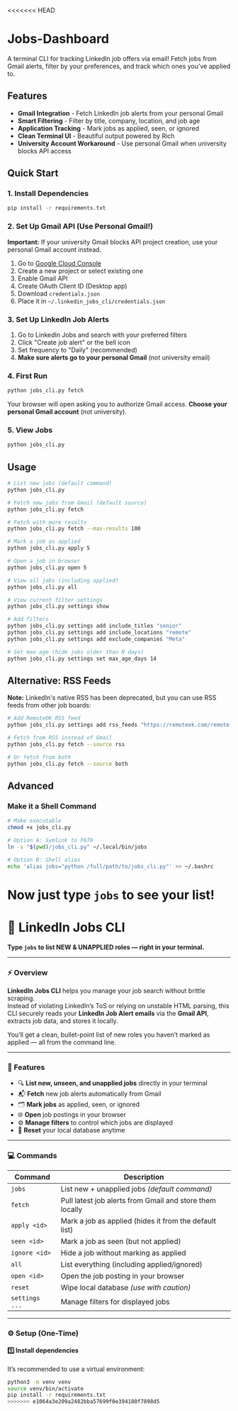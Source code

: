 <<<<<<< HEAD
# Jobs-Dashboard

A terminal CLI for tracking LinkedIn job offers via email! Fetch jobs from Gmail alerts, filter by your preferences, and track which ones you've applied to.

## Features

- **Gmail Integration** - Fetch LinkedIn job alerts from your personal Gmail
- **Smart Filtering** - Filter by title, company, location, and job age
- **Application Tracking** - Mark jobs as applied, seen, or ignored
- **Clean Terminal UI** - Beautiful output powered by Rich
- **University Account Workaround** - Use personal Gmail when university blocks API access

## Quick Start

### 1. Install Dependencies

```bash
pip install -r requirements.txt
```

### 2. Set Up Gmail API (Use Personal Gmail!)

**Important:** If your university Gmail blocks API project creation, use your personal Gmail account instead.

1. Go to [Google Cloud Console](https://console.cloud.google.com/apis/credentials)
2. Create a new project or select existing one
3. Enable Gmail API
4. Create OAuth Client ID (Desktop app)
5. Download `credentials.json`
6. Place it in `~/.linkedin_jobs_cli/credentials.json`

### 3. Set Up LinkedIn Job Alerts

1. Go to LinkedIn Jobs and search with your preferred filters
2. Click "Create job alert" or the bell icon
3. Set frequency to "Daily" (recommended)
4. **Make sure alerts go to your personal Gmail** (not university email)

### 4. First Run

```bash
python jobs_cli.py fetch
```

Your browser will open asking you to authorize Gmail access. **Choose your personal Gmail account** (not university).

### 5. View Jobs

```bash
python jobs_cli.py
```

## Usage

```bash
# List new jobs (default command)
python jobs_cli.py

# Fetch new jobs from Gmail (default source)
python jobs_cli.py fetch

# Fetch with more results
python jobs_cli.py fetch --max-results 100

# Mark a job as applied
python jobs_cli.py apply 5

# Open a job in browser
python jobs_cli.py open 5

# View all jobs (including applied)
python jobs_cli.py all

# View current filter settings
python jobs_cli.py settings show

# Add filters
python jobs_cli.py settings add include_titles "senior"
python jobs_cli.py settings add include_locations "remote"
python jobs_cli.py settings add exclude_companies "Meta"

# Set max age (hide jobs older than N days)
python jobs_cli.py settings set max_age_days 14
```

## Alternative: RSS Feeds

**Note:** LinkedIn's native RSS has been deprecated, but you can use RSS feeds from other job boards:

```bash
# Add RemoteOK RSS feed
python jobs_cli.py settings add rss_feeds "https://remoteok.com/remote-dev-jobs.rss"

# Fetch from RSS instead of Gmail
python jobs_cli.py fetch --source rss

# Or fetch from both
python jobs_cli.py fetch --source both
```

## Advanced

### Make it a Shell Command

```bash
# Make executable
chmod +x jobs_cli.py

# Option A: Symlink to PATH
ln -s "$(pwd)/jobs_cli.py" ~/.local/bin/jobs

# Option B: Shell alias
echo 'alias jobs="python /full/path/to/jobs_cli.py"' >> ~/.bashrc
```

Now just type `jobs` to see your list!
=======
# 💼 LinkedIn Jobs CLI  
**Type `jobs` to list NEW & UNAPPLIED roles — right in your terminal.**

---

### ⚡️ Overview  
**LinkedIn Jobs CLI** helps you manage your job search without brittle scraping.  
Instead of violating LinkedIn’s ToS or relying on unstable HTML parsing, this CLI securely reads your **LinkedIn Job Alert emails** via the **Gmail API**, extracts job data, and stores it locally.  

You’ll get a clean, bullet-point list of new roles you haven’t marked as applied — all from the command line.

---

### 🧠 Features  
- 🔍 **List new, unseen, and unapplied jobs** directly in your terminal  
- 📬 **Fetch** new job alerts automatically from Gmail  
- 🗂 **Mark jobs** as applied, seen, or ignored  
- 🌐 **Open** job postings in your browser  
- ⚙️ **Manage filters** to control which jobs are displayed  
- 🧹 **Reset** your local database anytime  

---

### 💻 Commands  

| Command | Description |
|----------|-------------|
| `jobs` | List new + unapplied jobs *(default command)* |
| `fetch` | Pull latest job alerts from Gmail and store them locally |
| `apply <id>` | Mark a job as applied (hides it from the default list) |
| `seen <id>` | Mark a job as seen (but not applied) |
| `ignore <id>` | Hide a job without marking as applied |
| `all` | List everything (including applied/ignored) |
| `open <id>` | Open the job posting in your browser |
| `reset` | Wipe local database *(use with caution)* |
| `settings ...` | Manage filters for displayed jobs |

---

### ⚙️ Setup (One-Time)

#### 1️⃣ Install dependencies
It’s recommended to use a virtual environment:
```bash
python3 -m venv venv
source venv/bin/activate
pip install -r requirements.txt
>>>>>>> e1064a3e209a2482bba57699f0e394180f7898d5
